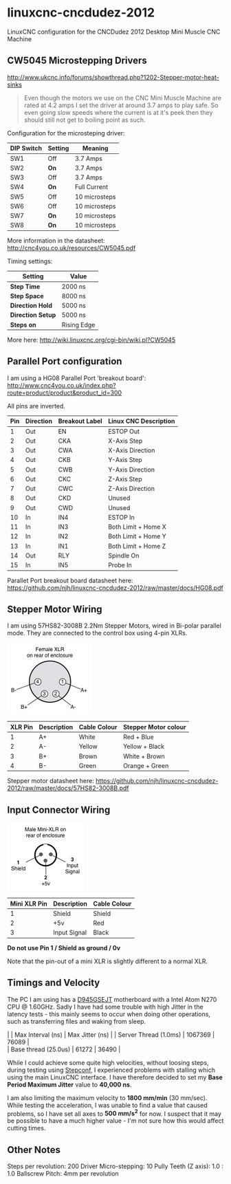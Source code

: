linuxcnc-cncdudez-2012
======================

LinuxCNC configuration for the CNCDudez 2012 Desktop Mini Muscle CNC Machine




CW5045 Microstepping Drivers
----------------------------

http://www.ukcnc.info/forums/showthread.php?1202-Stepper-motor-heat-sinks

> Even though the motors we use on the CNC Mini Muscle Machine are rated
> at 4.2 amps I set the driver at around 3.7 amps to play safe. So even
> going slow speeds where the current is at it's peek then they should
> still not get to boiling point as such.



Configuration for the microsteping driver:

| DIP Switch | Setting | Meaning       |
|------------|---------|---------------|
| SW1        | Off     | 3.7 Amps      |
| SW2        | **On**  | 3.7 Amps      |
| SW3        | Off     | 3.7 Amps      |
| SW4        | **On**  | Full Current  |
| SW5        | Off     | 10 microsteps |
| SW6        | Off     | 10 microsteps |
| SW7        | **On**  | 10 microsteps |
| SW8        | **On**  | 10 microsteps |

More information in the datasheet:
http://cnc4you.co.uk/resources/CW5045.pdf

Timing settings:

| Setting              | Value       |
|----------------------|-------------|
| **Step Time**        | 2000 ns     |
| **Step Space**       | 8000 ns     |
| **Direction Hold**   | 5000 ns     |
| **Direction Setup**  | 5000 ns     |
| **Steps on**         | Rising Edge |

More here: http://wiki.linuxcnc.org/cgi-bin/wiki.pl?CW5045


Parallel Port configuration
---------------------------

I am using a HG08 Parallel Port 'breakout board':
http://www.cnc4you.co.uk/index.php?route=product/product&product_id=300

All pins are inverted.


| Pin | Direction | Breakout Label | Linux CNC Description |
|-----|-----------|----------------|-----------------------|
| 1   | Out       | EN             | ESTOP Out             |
| 2   | Out       | CKA            | X-Axis Step           |
| 3   | Out       | CWA            | X-Axis Direction      |
| 4   | Out       | CKB            | Y-Axis Step           |
| 5   | Out       | CWB            | Y-Axis Direction      |
| 6   | Out       | CKC            | Z-Axis Step           |
| 7   | Out       | CWC            | Z-Axis Direction      |
| 8   | Out       | CKD            | Unused                |
| 9   | Out       | CWD            | Unused                |
| 10  | In        | IN4            | ESTOP In              |
| 11  | In        | IN3            | Both Limit + Home X   |
| 12  | In        | IN2            | Both Limit + Home Y   |
| 13  | In        | IN1            | Both Limit + Home Z   |
| 14  | Out       | RLY            | Spindle On            |
| 15  | In        | IN5            | Probe In              |


Parallet Port breakout board datasheet here:
https://github.com/njh/linuxcnc-cncdudez-2012/raw/master/docs/HG08.pdf


Stepper Motor Wiring
--------------------

I am using 57HS82-3008B 2.2Nm Stepper Motors, wired in Bi-polar parallel mode.
They are connected to the control box using 4-pin XLRs.

![XLR 4 Pinout](https://github.com/njh/linuxcnc-cncdudez-2012/raw/master/docs/xlr4_stepper.png)

| XLR Pin | Description | Cable Colour | Stepper Motor colour |
|---------|-------------|--------------|----------------------|
| 1       | A+          | White        | Red + Blue           |
| 2       | A-          | Yellow       | Yellow + Black       |
| 3       | B+          | Brown        | White + Brown        |
| 4       | B-          | Green        | Orange + Green       |

Stepper motor datasheet here:
https://github.com/njh/linuxcnc-cncdudez-2012/raw/master/docs/57HS82-3008B.pdf


Input Connector Wiring
----------------------

![Mini XLR-3 Pinout](https://github.com/njh/linuxcnc-cncdudez-2012/raw/master/docs/mini-xlr3_input.png)

| Mini XLR Pin | Description  | Cable Colour |
|--------------|--------------|--------------|
| 1            | Shield       | Shield       |
| 2            | +5v          | Red          |
| 3            | Input Signal | Black        |

**Do not use Pin 1 / Shield as ground / 0v**

Note that the pin-out of a mini XLR is slightly different to a normal XLR.


Timings and Velocity
--------------------

The PC I am using has a [D945GSEJT] motherboard with a Intel Atom N270 CPU @ 1.60GHz.
Sadly I have had some trouble with high Jitter in the latency tests - this mainly seems 
to occur when doing other operations, such as transferring files and waking from sleep.

|                       | Max Interval (ns) | Max Jitter (ns) |
| Server Thread (1.0ms) |           1067369 |           76089 |    
| Base thread (25.0us)  |             61272 |           36490 |

While I could achieve some quite high velocities, without loosing steps, 
during testing using [Stepconf], I experienced problems with stalling which using the main 
LinuxCNC interface. I have therefore decided to set my __Base Period Maximum Jitter__ 
value to **40,000 ns**.

I am also limiting the maximum velocity to **1800 mm/min** (30 mm/sec).
While testing the acceleration, I was unable to find a value that caused problems, so I 
have set all axes to **500 mm/s<sup>2</sup>** for now.
I suspect that it may be possible to have a much higher value - I'm not sure 
how this would affect cutting times.


Other Notes
-----------

Steps per revolution: 200
Driver Micro-stepping: 10
Pully Teeth (Z axis): 1.0 : 1.0
Ballscrew Pitch: 4mm per revolution



[D945GSEJT]:   http://www.intel.co.uk/content/www/uk/en/motherboards/desktop-motherboards/desktop-board-d945gsejt.html
[Stepconf]:    http://www.linuxcnc.org/docs/html/config/stepconf.html
